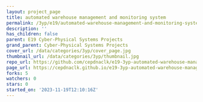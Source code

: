 ```yaml
---
layout: project_page
title: automated warehouse management and monitoring system
permalink: /3yp/e19/automated-warehouse-management-and-monitoring-system/
description: ''
has_children: false
parent: E19 Cyber-Physical Systems Projects
grand_parent: Cyber-Physical Systems Projects
cover_url: /data/categories/3yp/cover_page.jpg
thumbnail_url: /data/categories/3yp/thumbnail.jpg
repo_url: https://github.com/cepdnaclk/e19-3yp-automated-warehouse-management-and-monitoring-system
page_url: https://cepdnaclk.github.io/e19-3yp-automated-warehouse-management-and-monitoring-system
forks: 5
watchers: 0
stars: 0
started_on: '2023-11-19T12:10:16Z'
---
```


